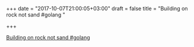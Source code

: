 +++
date = "2017-10-07T21:00:05+03:00"
draft = false
title = "Building on rock not sand #golang "

+++

<p><a href="http://robert.ocallahan.org/2017/10/building-on-rock-not-sand.html">Building on rock not sand #golang </a></p>
